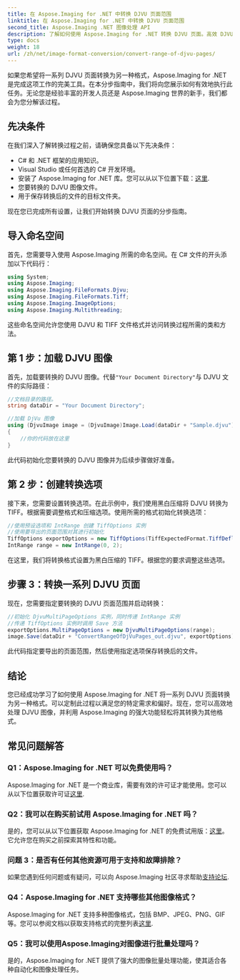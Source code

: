 ```yaml
---
title: 在 Aspose.Imaging for .NET 中转换 DJVU 页面范围
linktitle: 在 Aspose.Imaging for .NET 中转换 DJVU 页面范围
second_title: Aspose.Imaging .NET 图像处理 API
description: 了解如何使用 Aspose.Imaging for .NET 转换 DJVU 页面。高效 DJVU 到 TIFF 转换的分步指南。
type: docs
weight: 18
url: /zh/net/image-format-conversion/convert-range-of-djvu-pages/
---
```


如果您希望将一系列 DJVU 页面转换为另一种格式，Aspose.Imaging for .NET 是完成这项工作的完美工具。在本分步指南中，我们将向您展示如何有效地执行此任务。无论您是经验丰富的开发人员还是 Aspose.Imaging 世界的新手，我们都会为您分解该过程。 

## 先决条件

在我们深入了解转换过程之前，请确保您具备以下先决条件：

- C# 和 .NET 框架的应用知识。
- Visual Studio 或任何首选的 C# 开发环境。
- 安装了 Aspose.Imaging for .NET 库。您可以从以下位置下载：[这里](https://releases.aspose.com/imaging/net/).
- 您要转换的 DJVU 图像文件。
- 用于保存转换后的文件的目标文件夹。

现在您已完成所有设置，让我们开始转换 DJVU 页面的分步指南。

## 导入命名空间

首先，您需要导入使用 Aspose.Imaging 所需的命名空间。在 C# 文件的开头添加以下代码行：

```csharp
using System;
using Aspose.Imaging;
using Aspose.Imaging.FileFormats.Djvu;
using Aspose.Imaging.FileFormats.Tiff;
using Aspose.Imaging.ImageOptions;
using Aspose.Imaging.Multithreading;
```

这些命名空间允许您使用 DJVU 和 TIFF 文件格式并访问转换过程所需的类和方法。

## 第 1 步：加载 DJVU 图像

首先，加载要转换的 DJVU 图像。代替`"Your Document Directory"`与 DJVU 文件的实际路径：

```csharp
//文档目录的路径。
string dataDir = "Your Document Directory";

//加载 DjVu 图像
using (DjvuImage image = (DjvuImage)Image.Load(dataDir + "Sample.djvu"))
{
    //你的代码放在这里
}
```

此代码初始化您要转换的 DJVU 图像并为后续步骤做好准备。

## 第 2 步：创建转换选项

接下来，您需要设置转换选项。在此示例中，我们使用黑白压缩将 DJVU 转换为 TIFF。根据需要调整格式和压缩选项。使用所需的格式初始化转换选项：

```csharp
//使用预设选项和 IntRange 创建 TiffOptions 实例
//使用要导出的页面范围对其进行初始化
TiffOptions exportOptions = new TiffOptions(TiffExpectedFormat.TiffDeflateBw);
IntRange range = new IntRange(0, 2);
```

在这里，我们将转换格式设置为黑白压缩的 TIFF。根据您的要求调整这些选项。

## 步骤 3：转换一系列 DJVU 页面

现在，您需要指定要转换的 DJVU 页面范围并启动转换：

```csharp
//初始化 DjvuMultiPageOptions 实例，同时传递 IntRange 实例
//传递 TiffOptions 实例时调用 Save 方法
exportOptions.MultiPageOptions = new DjvuMultiPageOptions(range);
image.Save(dataDir + "ConvertRangeOfDjVuPages_out.djvu", exportOptions);
```

此代码指定要导出的页面范围，然后使用指定选项保存转换后的文件。

## 结论

您已经成功学习了如何使用 Aspose.Imaging for .NET 将一系列 DJVU 页面转换为另一种格式。可以定制此过程以满足您的特定需求和偏好。现在，您可以高效地处理 DJVU 图像，并利用 Aspose.Imaging 的强大功能轻松将其转换为其他格式。

## 常见问题解答

### Q1：Aspose.Imaging for .NET 可以免费使用吗？

 Aspose.Imaging for .NET 是一个商业库，需要有效的许可证才能使用。您可以从以下位置获取许可证[这里](https://purchase.aspose.com/buy).

### Q2：我可以在购买前试用 Aspose.Imaging for .NET 吗？

是的，您可以从以下位置获取 Aspose.Imaging for .NET 的免费试用版：[这里](https://releases.aspose.com/)。它允许您在购买之前探索其特性和功能。

### 问题 3：是否有任何其他资源可用于支持和故障排除？

如果您遇到任何问题或有疑问，可以向 Aspose.Imaging 社区寻求帮助[支持论坛](https://forum.aspose.com/).

### Q4：Aspose.Imaging for .NET 支持哪些其他图像格式？

Aspose.Imaging for .NET 支持多种图像格式，包括 BMP、JPEG、PNG、GIF 等。您可以参阅文档以获取支持格式的完整列表[这里](https://reference.aspose.com/imaging/net/).

### Q5：我可以使用Aspose.Imaging对图像进行批量处理吗？

是的，Aspose.Imaging for .NET 提供了强大的图像批量处理功能，使其适合各种自动化和图像处理任务。